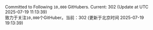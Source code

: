 Committed to Following `10,000` GitHubers. Current: <!-- FOLLOWING_COUNT -->302<!-- FOLLOWING_COUNT --> (Update at UTC <!-- LAST_UPDATED -->2025-07-19 11:13:39<!-- LAST_UPDATED -->)<br>
致力于关注`10,000`个GitHuber。当前：<!-- FOLLOWING_COUNT -->302<!-- FOLLOWING_COUNT --> (更新于北京时间 <!-- LAST_UPDATED_CST -->2025-07-19 19:13:39<!-- LAST_UPDATED_CST -->)
